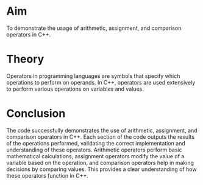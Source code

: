 # Aim
To demonstrate the usage of arithmetic, assignment, and comparison operators in C++.

# Theory
Operators in programming languages are symbols that specify which operations to perform on operands. In C++, operators are used extensively to perform various operations on variables and values. 

# Conclusion
The code successfully demonstrates the use of arithmetic, assignment, and comparison operators in C++. Each section of the code outputs the results of the operations performed, validating the correct implementation and understanding of these operators. Arithmetic operators perform basic mathematical calculations, assignment operators modify the value of a variable based on the operation, and comparison operators help in making decisions by comparing values. This provides a clear understanding of how these operators function in C++.

